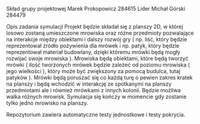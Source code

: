 Skład grupy projektowej
	Marek Prokopowicz 284615 Lider
	Michał Górski 284479

Opis zadania symulacji
	Projekt będzie składał się z planszy 2D, w której losowo zostaną umieszczone mrowiska oraz różne przedmioty pozwalające na interakcje między obiektami i dalszy rozwój gry ( np. liść, który będzie reprezentował źródło pożywienia dla mrówek i np. patyk, który będzie reprezentował materiał budowlany, dzięki któremu mrówki będą mogły rozwijać swoje mrowiska ). Mrowiska będą obiektami, które będą tworzyć mrówki ( ilość tworzonych mrówek będzie zależeć od poziomu mrowiska ( jego wielkości ), który może być zwiększony za pomocą budulca, tutaj patyków ). Mrówki będą poruszać się co każdą turę o pewien zakres kratek na planszy i będą wchodzić w interakcję ze spotkanymi na planszy przedmiotami ale i również mrówkami z innych kolonii. Będzie możliwa walka różnych mrowisk. Symulacja się kończy w momencie gdy zostanie tylko jedno mrowisko na planszy.

 Repozytorium zawiera automatyczne testy jednostkowe i testy pokrycia.
